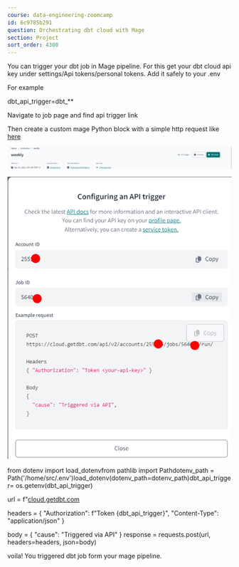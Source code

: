 ```yaml
---
course: data-engineering-zoomcamp
id: 6c9785b291
question: Orchestrating dbt cloud with Mage
section: Project
sort_order: 4300
---
```


You can trigger your dbt job in Mage pipeline. For this get your dbt cloud api key under settings/Api tokens/personal tokens. Add it safely to  your .env

For example

dbt_api_trigger=dbt_**

Navigate to job page and find api trigger  link

Then create a custom mage Python block with a simple http request like [here](https://github.com/Nogromi/ukraine-vaccinations/blob/master/2_mage/vaccination/custom/trigger_dbt_cloud.py)

![Image](images/data-engineering-zoomcamp/image_981381c8.png)

![Image](images/data-engineering-zoomcamp/image_ebc771b3.png)

from dotenv import load_dotenvfrom pathlib import Pathdotenv_path = Path('/home/src/.env')load_dotenv(dotenv_path=dotenv_path)dbt_api_trigger= os.getenv(dbt_api_trigger)

url = f"[cloud.getdbt.com](https://cloud.getdbt.com/api/v2/accounts/{dbt_account_id}/jobs/<job_id>/run/")

headers = {        "Authorization": f"Token {dbt_api_trigger}",        "Content-Type": "application/json" }

body = {        "cause": "Triggered via API"    }    response = requests.post(url, headers=headers, json=body)

voila! You triggered dbt job form your mage pipeline.

